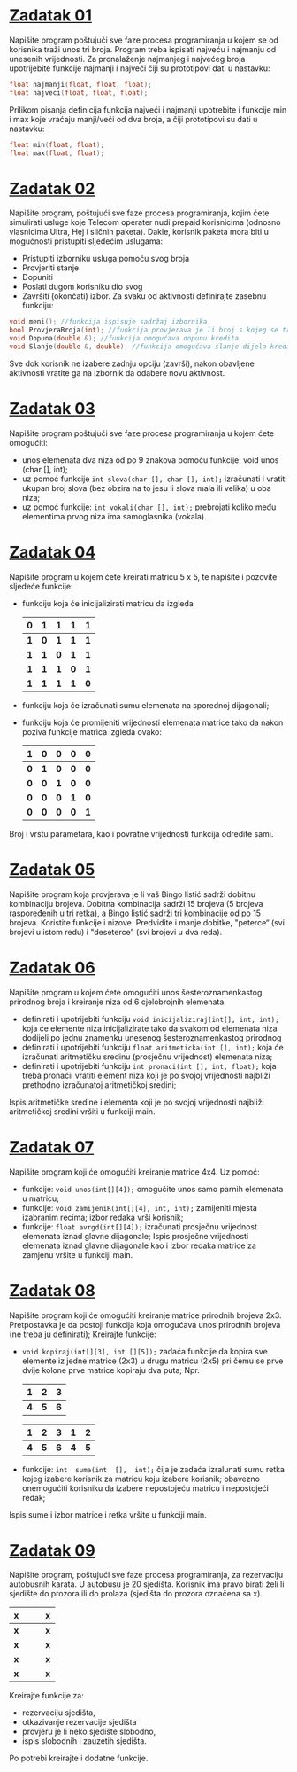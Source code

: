 # [Zadatak 01](./Zadatak%2001.cpp)

Napišite program poštujući sve faze procesa programiranja u kojem se od korisnika traži unos tri broja. Program treba ispisati najveću i najmanju od unesenih vrijednosti. Za pronalaženje najmanjeg i najvećeg broja upotrijebite funkcije najmanji i najveći čiji su prototipovi dati u nastavku:
```cpp
float najmanji(float, float, float);
float najveci(float, float, float);
```
  
Prilikom pisanja definicija funkcija najveći i najmanji upotrebite i funkcije min i max koje vraćaju manji/veći od dva broja, a čiji prototipovi su dati u nastavku: 
```cpp
float min(float, float);
float max(float, float);
```

# [Zadatak 02](./Zadatak%2002.cpp)

Napišite program, poštujući sve faze procesa programiranja, kojim ćete simulirati usluge koje Telecom operater nudi prepaid korisnicima (odnosno vlasnicima Ultra, Hej i sličnih paketa). Dakle, korisnik paketa mora biti u mogućnosti pristupiti sljedećim uslugama:
* Pristupiti izborniku usluga pomoću svog broja 
* Provjeriti stanje 
* Dopuniti 
* Poslati dugom korisniku dio svog 
* Završiti (okončati) izbor.
Za svaku od aktivnosti definirajte zasebnu funkciju:
```cpp
void meni(); //funkcija ispisuje sadržaj izbornika
bool ProvjeraBroja(int); //funkcija provjerava je li broj s kojeg se traži pristup izborniku validan
void Dopuna(double &); //funkcija omogućava dopunu kredita
void Slanje(double &, double); //funkcija omogućava slanje dijela kredita drugom korisniku
```
Sve dok korisnik ne izabere zadnju opciju (završi), nakon obavljene aktivnosti vratite ga na izbornik da odabere novu aktivnost.

# [Zadatak 03](./Zadatak%2003.cpp)

Napišite program poštujući sve faze procesa programiranja u kojem ćete omogućiti:
* unos elemenata dva niza od po 9 znakova pomoću funkcije: void unos (char [], int);
* uz pomoć funkcije `int slova(char [], char [], int);` izračunati i vratiti ukupan broj slova (bez obzira na to jesu li slova mala ili velika) u oba niza;
* uz pomoć funkcije: `int vokali(char [], int);` prebrojati koliko među elementima prvog niza ima samoglasnika (vokala).

# [Zadatak 04](./Zadatak%2004.cpp)

Napišite program u kojem ćete kreirati matricu 5 x 5, te napišite i pozovite sljedeće funkcije:
* funkciju koja će inicijalizirati matricu da izgleda 

    | 0 | 1 | 1 | 1 | 1 |
    | --- | --- | --- | --- | --- |
    | __1__ | __0__ | __1__ | __1__ | __1__ |
    | __1__ | __1__ | __0__ | __1__ | __1__ |
    | __1__ | __1__ | __1__ | __0__ | __1__ |
    | __1__ | __1__ | __1__ | __1__ | __0__ |
* funkciju koja će izračunati sumu elemenata na sporednoj dijagonali;
* funkciju koja će promijeniti vrijednosti elemenata matrice tako da nakon poziva funkcije matrica izgleda ovako:

    | 1 | 0 | 0 | 0 | 0 |
    | --- | --- | --- | --- | --- |
    | __0__ | __1__ | __0__ | __0__ | __0__ |
    | __0__ | __0__ | __1__ | __0__ | __0__ |
    | __0__ | __0__ | __0__ | __1__ | __0__ |
    | __0__ | __0__ | __0__ | __0__ | __1__ |

Broj i vrstu parametara, kao i povratne vrijednosti funkcija odredite sami.

# [Zadatak 05](./Zadatak%2005.cpp)

Napišite program koja provjerava je li vaš Bingo listić sadrži dobitnu kombinaciju brojeva. Dobitna kombinacija sadrži 15 brojeva (5 brojeva raspoređenih u tri retka), a Bingo listić sadrži tri kombinacije od po 15 brojeva. Koristite funkcije i nizove. Predvidite i manje dobitke, "peterce“ (svi brojevi u istom redu) i "deseterce" (svi brojevi u dva reda).

# [Zadatak 06](./Zadatak%2006.cpp)

Napišite program u kojem ćete omogućiti unos šesteroznamenkastog prirodnog broja i kreiranje niza od 6 cjelobrojnih elemenata. 
* definirati i upotrijebiti funkciju `void inicijaliziraj(int[], int, int);` koja će elemente niza inicijalizirate tako da svakom od elemenata niza dodijeli po jednu znamenku unesenog šesteroznamenkastog prirodnog 
* definirati i upotrijebiti funkciju `float aritmeticka(int [], int);` koja će izračunati aritmetičku sredinu (prosječnu vrijednost) elemenata niza;
* definirati i upotrijebiti funkciju `int pronaci(int [], int, float);` koja treba pronaćii vratiti element niza koji je po svojoj vrijednosti najbliži prethodno izračunatoj aritmetičkoj sredini;
    
Ispis aritmetičke sredine i elementa koji je po svojoj vrijednosti najbliži aritmetičkoj sredini vršiti u funkciji main.

# [Zadatak 07](./Zadatak%2007.cpp)

Napišite program koji će omogućiti kreiranje matrice 4x4. Uz pomoć:
* funkcije: `void unos(int[][4]);` omogućite unos samo parnih elemenata u matricu;
* funkcije: `void zamijeniR(int[][4], int, int);` zamijeniti mjesta izabranim recima; izbor redaka vrši korisnik;
* funkcije: `float avrgd(int[][4]);` izračunati prosječnu vrijednost elemenata iznad glavne dijagonale; 
Ispis prosječne vrijednosti elemenata iznad glavne dijagonale kao i izbor redaka matrice za zamjenu vršite u funkciji main.

# [Zadatak 08](./Zadatak%2008.cpp)

Napišite program koji će omogućiti kreiranje matrice prirodnih brojeva 2x3. 
Pretpostavka je da postoji funkcija koja omogućava unos prirodnih brojeva (ne treba ju definirati); 
Kreirajte funkcije:
* `void kopiraj(int[][3], int [][5]);` zadaća funkcije da kopira sve elemente iz 
jedne  matrice  (2x3)  u  drugu  matricu  (2x5)  pri  čemu  se  prve  dvije  kolone
prve matrice kopiraju dva puta; Npr.

    | 1 | 2 | 3 |
    | --- | --- | --- |
    | __4__ | __5__ | __6__ |
    
    | 1 | 2 | 3 | 1 | 2 |
    | --- | --- | --- | --- | --- |
    | __4__ | __5__ | __6__ | __4__ | __5__ |
                
* funkcije:  `int  suma(int  [],  int);`  čija  je  zadaća  izralunati  sumu  retka kojeg izabere korisnik za matricu koju izabere korisnik; obavezno onemogućiti korisniku da izabere nepostojeću matricu i nepostojeći redak;
    
Ispis sume i izbor matrice i retka vršite u funkciji main.

# [Zadatak 09](./Zadatak%2009.cpp)

Napišite program, poštujući sve faze procesa programiranja, za rezervaciju autobusnih karata. U autobusu je 20 sjedišta. Korisnik ima pravo birati želi li sjedište do prozora ili do prolaza (sjedišta do prozora označena sa x).
   
   | x |   |   | x |
   | --- | --- | --- | --- |
   | __x__ |   |   | __x__ |
   | __x__ |   |   | __x__ |
   | __x__ |   |   | __x__ |
   | __x__ |   |   | __x__ |

Kreirajte funkcije za: 
* rezervaciju sjedišta, 
* otkazivanje rezervacije sjedišta
* provjeru je li neko sjedište slobodno, 
* ispis slobodnih i zauzetih sjedišta. 

Po potrebi kreirajte i dodatne funkcije. 